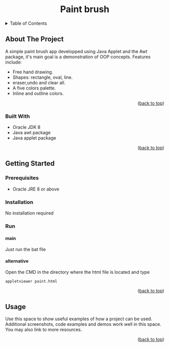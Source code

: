 <div id="top"></div>
<!--
*** Thanks for checking out the Best-README-Template. If you have a suggestion
*** that would make this better, please fork the repo and create a pull request
*** or simply open an issue with the tag "enhancement".
*** Don't forget to give the project a star!
*** Thanks again! Now go create something AMAZING! :D
-->



<!-- PROJECT SHIELDS -->
<!--
*** I'm using markdown "reference style" links for readability.
*** Reference links are enclosed in brackets [ ] instead of parentheses ( ).
*** See the bottom of this document for the declaration of the reference variables
*** for contributors-url, forks-url, etc. This is an optional, concise syntax you may use.
*** https://www.markdownguide.org/basic-syntax/#reference-style-links
-->






<h1 align="center">Paint brush</h1>

  
</div>

<details>
  <summary>Table of Contents</summary>
  <ol>
    <li>
      <a href="#about-the-project">About The Project</a>
      <ul>
        <li><a href="#built-with">Built With</a></li>
      </ul>
    </li>
    <li>
      <a href="#getting-started">Getting Started</a>
      <ul>
        <li><a href="#prerequisites">Prerequisites</a></li>
      </ul>
    </li>
    <li><a href="#usage">Usage</a></li>
  </ol>
</details>



<!-- ABOUT THE PROJECT -->
## About The Project


A simple paint brush app developped using Java Applet and the Awt package, it's main goal is a demonstration of OOP concepts.
Features include:
* Free hand drawing.
* Shapes: rectangle, oval, line.
* eraser,undo and clear all.
* A five colors palette.
* Inline and outline colors.

<p align="right">(<a href="#top">back to top</a>)</p>



### Built With

* Oracle JDK 8
* Java awt package
* Java applet package

<p align="right">(<a href="#top">back to top</a>)</p>



<!-- GETTING STARTED -->
## Getting Started

### Prerequisites

* Oracle JRE 8 or above

### Installation

No installation required 

### Run

#### main 
Just run the bat file
#### alternative 
Open the CMD in the directory where the html file is located and type 

```
appletviewer paint.html

```

<p align="right">(<a href="#top">back to top</a>)</p>



<!-- USAGE EXAMPLES -->
## Usage

Use this space to show useful examples of how a project can be used. Additional screenshots, code examples and demos work well in this space. You may also link to more resources.



<p align="right">(<a href="#top">back to top</a>)</p>




